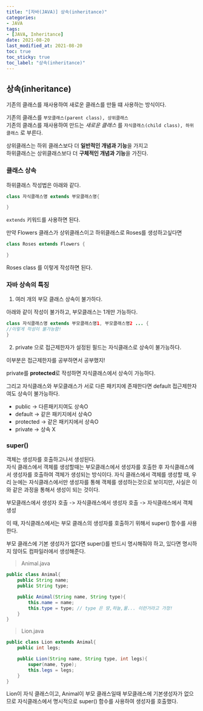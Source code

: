 ```yaml
---
title: "[자바(JAVA)] 상속(inheritance)"
categories:
- JAVA
tags: 
- [JAVA, Inheritance]
date: 2021-08-20
last_modified_at: 2021-08-20
toc: true
toc_sticky: true
toc_label: "상속(inheritance)"
---
```


## 상속(inheritance)

기존의 클래스를 재사용하여 새로운 클래스를 만들 떄 사용하는 방식이다.

기존의 클래스를 `부모클래스(parent class), 상위클래스`   
기존의 클래스를 재사용하여 만드는 _새로운 클래스_ 를 `자식클래스(child class), 하위클래스` 로 부른다.

상위클래스는 하위 클래스보다 더 **일반적인 개념과 기능**을 가지고   
하위클래스는 상위클래스보다 더 **구체적인 개념과 기능**을 가진다.

### 클래스 상속

하위클래스 작성법은 아래와 같다.
```java
class 자식클래스명 extends 부모클래스명{

}
```

`extends` 키워드를 사용하면 된다.

만약 Flowers 클래스가 상위클래스이고 하위클래스로 Roses를 생성하고싶다면

```java
class Roses extends Flowers {

}
```

Roses class 를 이렇게 작성하면 된다.

### 자바 상속의 특징

1. 여러 개의 부모 클래스 상속이 불가하다.

아래와 같이 작성이 불가하고, 부모클래스는 1개만 가능하다.

```java
class 자식클래스명 extends 부모클래스명1, 부모클래스명2 ... {
//이렇게 작성이 불가능함!
}
```

2. private 으로 접근제한자가 설정된 필드는 자식클래스로 상속이 불가능하다.

이부분은 접근제한자를 공부하면서 공부했지!

private를 **protected**로 작성하면 자식클래스에서 상속이 가능하다.

그리고 자식클래스와 부모클래스가 서로 다른 패키지에 존재한다면 default 접근제한자여도 상속이 불가능하다.

- public -> 다른패키지여도 상속O   
- default -> 같은 패키지에서 상속O   
- protected -> 같은 패키지에서 상속O   
- private -> 상속 X

### super()

객체는 생성자를 호출하고나서 생성된다.   
자식 클래스에서 객체를 생성할때는 부모클래스에서 생성자를 호출한 후 자식클래스에서 생성자를 호출하여 객체가 생성되는 방식이다. 자식 클래스에서 객체를 생성할 때, 우리 눈에는 자식클래스에서만 생성자를 통해 객체를 생성하는것으로 보이지만, 사실은 이와 같은 과정을 통해서 생성이 되는 것이다.

부모클래스에서 생성자 호출 -> 자식클래스에서 생성자 호출 -> 자식클래스에서 객체 생성  

이 때, 자식클래스에서는 부모 클래스의 생성자를 호출하기 위해서 super() 함수를 사용한다.

부모 클래스에 기본 생성자가 없다면 super()를 반드시 명시해줘야 하고, 있다면 명시하지 않아도 컴파일러에서 생성해준다.

>Animal.java

```java
public class Animal{
    public String name;
    public String type;

    public Animal(String name, String type){
        this.name = name;
        this.type = type; // type 은 땅,하늘,물... 이런거라고 가정!
    }
}
```

>Lion.java

```java
public class Lion extends Animal{
    public int legs;

    public Lion(String name, String type, int legs){
        super(name, type);
        this.legs = legs;
    }
}
```

Lion이 자식 클래스이고, Animal이 부모 클래스일때 부모클래스에 기본생성자가 없으므로 자식클래스에서 명시적으로 super() 함수를 사용하여 생성자를 호출했다.

